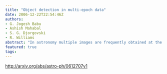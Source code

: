 ```yaml
---
title: "Object detection in multi-epoch data"
date: 2006-12-22T22:54:46Z
authors:
- G. Jogesh Babu
- Ashish Mahabal
- S. G. Djorgovski
- R. Williams
abstract: "In astronomy multiple images are frequently obtained at the same position of the sky for follow-up co-addition as it helps one go deeper and look for fainter objects. With large scale panchromatic synoptic surveys becoming more common, image co-addition has become even more necessary as new observations start to get compared with co-added fiducial sky in real time. The standard co-addition techniques have included straight averages, variance weighted averages, medians etc. A more sophisticated nonlinear response chi-square method is also used when it is known that the data are background noise limited and the point spread function is homogenized in all channels. A more robust object detection technique capable of detecting faint sources, even those not seen at all epochs which will normally be smoothed out in traditional methods, is described. The analysis at each pixel level is based on a formula similar to Mahalanobis distance. The method does not depend on the point spread function."
featured: true
tags:
---
```

http://arxiv.org/abs/astro-ph/0612707v1